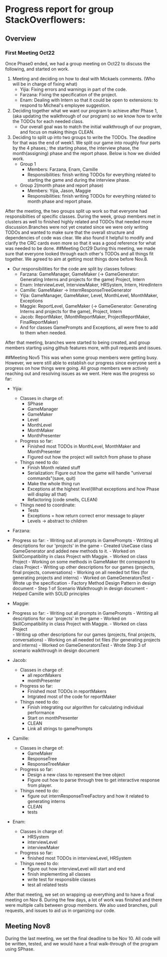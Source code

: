 # Progress report for group StackOverflowers:

## Overview
### First Meeting Oct22
Once Phase0 ended, we had a group meeting on Oct22 to discuss the following, and started on work.

1. Meeting and deciding on how to deal with Mickaels comments. (Who will be in charge of fixing what)
    - Yijia: Fixing errors and warnings in part of the code.
    - Farzana: Fixing the specification of the project.
    - Enam: Dealing with Intern so that it could be open to extensions: to respond to Micheal's employee suggestion.
2. Deciding together what we want our program to achieve after Phase 1, (aka updating the walkthrough of our program) so we know how to write the TODOs for each needed class.
    - Our overall goal was to match the initial walkthrough of our program, and focus on making things CLEAN.
3. Deciding  to split up into two groups to write the TODOs. The deadline for that was the end of week1. We split our game into roughly four parts by the 4 phases,: the starting phase, the interview phase, the month(assigning) phase and the report phase. Below is how we divided work.
    - Group 1
        - Members: Farzana, Enam, Camille
        - Responsibilities: finish writing TODOs for everything related to starting the game and during the interview phase.
    - Group 2(month phase and report phase)
        - Members: Yijia, Jason, Maggie
        - Responsibilities: finish writing TODOs for everything related to month phase and report phase.

After the meeting, the two groups split up work so that everyone had responsibilties of specific classes. During the week, group members met in clusters as well to finished highly related and TODOs that needed more discussion.Branches were not yet created since we were only writing TODOs and wanted to make sure that the overall structure and dependencies of code was clear.
We also found it helpful to modify and clarify the CRC cards even more so that it was a good reference for what was needed to be done.
##Meeting Oct29
During this meeting, we made sure that everyone looked through each other's TODOs and all things fit together. We agreed to aim at getting most things done before Nov.8.
- Our responsibilities for the code are split by classes follows:
    - Farzana: GameManager, GameMaker (-> GameGenerator: Generating Interns and projects for the game) Project, Intern
    - Enam: InterviewLevel, InterviewMaker, HRSystem, Intern, HiredIntern
    - Camille: GameMaker -> InternResponseTreeGenerator
    - Yijia: GameManager, GameMaker, Level, MonthLevel, MonthMaker, Exceptions
    - Maggie: ReportLevel, GameMaker (-> GameGenerator: Generating Interns and projects for the game), Project, Intern
    - Jacob: ReportMaker, (MonthReportMaker, ProjectReportMaker, FinalReportMaker)
    - And for classes GamePrompts and Exceptions, all were free to add to them when needed.

After that meeting, branches were started to being created, and group members starting using github features more, with pull requests and issues.

##Meeting Nov5
This was when some group members were getting busy. However, we were still able to establish our progress since everyone sent a progress on how things were going. All group members were actively reaching out and resolving issues as we went.
Here was the progress so far:
- Yijia:
    - Classes in charge of:
        - SPhase
        - GameManager
        - GameMaker
        - Level
        - MonthLevel
        - MonthMaker
        - MonthPresenter
    - Progress so far:
        - Finished most TODOs in MonthLevel, MonthMaker and MonthPresenter
        - Figured out how the project will switch from phase to phase
    - Things need to do:
        - Finish Month related stuff
        - Serialization: Figure out how the game will handle "universal commands"(save, quit)
        - Make the whole thing run
        - Exceptions at the highest level(What exceptions and how Phase will display all that)
        - Refactoring (code smells, CLEAN)
    - Things need to coordinate:
        - Tests
        - Exceptions = how return correct error message to player
        - Levels -> abstract to children
- Farzana: 
- Progress so far:
       - Writing out all prompts in GamePrompts
       - Wrtiting all descriptions for our 'projects' in the game 
       - Created UseCase class GameGenerator and added new methods to it. 
       - Worked on SkillCompatibility in class Project with Maggie. 
       - Worked on class Project 
       - Working on some methods in GameMaker tht correspond to class Project
       - Writing up other descriptions for our games (projects, final projects, conversations)
       - Working on all needed txt files (for generating projects and interns)
       - Worked on GameGeneratorsTest
       - Wrote up the specification
       - Factory Method Design Pattern in design document 
       - Step 1 of Scenario Walkthrough in design document 
       - Helped Camille with SOLID principles 
- Maggie:
- Progress so far:
       - Writing out all prompts in GamePrompts
       - Wrtiting all descriptions for our 'projects' in the game
       - Worked on SkillCompatibility in class Project with Maggie. 
       - Worked on class Project  
       - Writing up other descriptions for our games (projects, final projects, conversations)
       - Working on all needed txt files (for generating projects and interns)
       - Worked on GameGeneratorsTest
       - Wrote Step 3 of scenario walkthrough in design document 
- Jacob:
    - Classes in charge of:
        - all reportMakers
        - monthPresenter
    - Progress so far:
        - Finished most TODOs in reportMakers
        - Intgrated most of the code for reportMaker
    - Things need to do:
        - Finish integrating our algorithm for calculating individual performance
        - Start on monthPresenter
        - CLEAN
        - Link all strings to gamePrompts
- Camille:
    - Classes in charge of:
        - GameMaker
        - ResponseTree
        - ResponseTreeMaker
    - Progress so far:
        - Design a new class to represent the tree object
        - Figure out how to parse through tree to get interactive response from player.
    - Things need to do:
        - figure out internResponseTreeFactory and how it related to generating interns
        - CLEAN
        - tests

- Enam:
    - Classes in charge of:
        - HRSystem
        - interviewLevel
        - interviewMaker
    - Progress so far:
        - finished most TODOs in interviewLevel, HRSystem
    - Things need to do:
        - figure out how interviewLevel will start and end
        - finish implementing all classes
        - write test for responsible classes
        - test all related tests

After that meeting, we set on wrapping up everything and to have a final meeting on Nov 8. During the few days, a lot of work was finished and there were multiple calls between group members. We also used branches, pull requests, and issues to aid us in organizing our code.
## Meeting Nov8
During the last meeting, we set the final deadline to be Nov 10. All code will be written, tested, and we would have a final walk-through of the program using SPhase.
